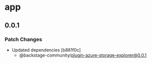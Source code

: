 # app

## 0.0.1

### Patch Changes

- Updated dependencies [b881f0c]
  - @backstage-community/plugin-azure-storage-explorer@0.0.1
